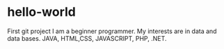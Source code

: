 # hello-world
First git project
I am a beginner programmer.
My interests are in data and data bases.
JAVA, HTML,CSS, JAVASCRIPT, PHP, .NET.
